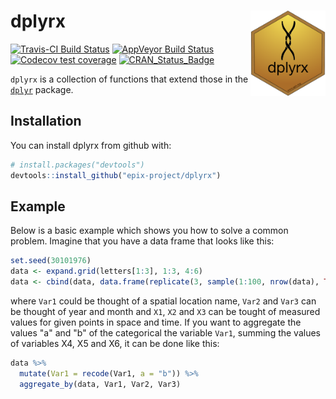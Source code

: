 
<!-- README.md is generated from README.Rmd. Please edit that file -->
dplyrx <img src="man/figures/logo.png" align="right" width=120/>
================================================================

[![Travis-CI Build Status](https://travis-ci.org/epix-project/dplyrx.svg?branch=master)](https://travis-ci.org/epix-project/dplyrx) [![AppVeyor Build Status](https://ci.appveyor.com/api/projects/status/github/epix-project/dplyrx?branch=master&svg=true)](https://ci.appveyor.com/project/epix-project/dplyrx) [![Codecov test coverage](https://img.shields.io/codecov/c/github/epix-project/dplyrx/master.svg)](https://codecov.io/github/epix-project/dplyrx?branch=master) [![CRAN\_Status\_Badge](http://www.r-pkg.org/badges/version/dplyrx)](https://cran.r-project.org/package=dplyrx)

`dplyrx` is a collection of functions that extend those in the [`dplyr`](https://dplyr.tidyverse.org) package.

Installation
------------

You can install dplyrx from github with:

``` r
# install.packages("devtools")
devtools::install_github("epix-project/dplyrx")
```

Example
-------

Below is a basic example which shows you how to solve a common problem. Imagine that you have a data frame that looks like this:

``` r
set.seed(30101976)
data <- expand.grid(letters[1:3], 1:3, 4:6)
data <- cbind(data, data.frame(replicate(3, sample(1:100, nrow(data), TRUE))))
```

where `Var1` could be thought of a spatial location name, `Var2` and `Var3` can be thought of year and month and `X1`, `X2` and `X3` can be tought of measured values for given points in space and time. If you want to aggregate the values "a" and "b" of the categorical the variable `Var1`, summing the values of variables X4, X5 and X6, it can be done like this:

``` r
data %>%
  mutate(Var1 = recode(Var1, a = "b")) %>%
  aggregate_by(data, Var1, Var2, Var3)
```
